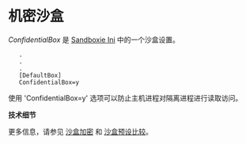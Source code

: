 # 机密沙盒

_ConfidentialBox_ 是 [Sandboxie Ini](SandboxieIni.md) 中的一个沙盒设置。

```
   .
   .
   .
   [DefaultBox]
   ConfidentialBox=y
```

使用 'ConfidentialBox=y' 选项可以防止主机进程对隔离进程进行读取访问。

**技术细节**

更多信息，请参见 [沙盒加密](../PlusContent/BoxEncryption.md) 和 [沙盒预设比较](../PlusContent/box-preset-comparison.md)。 